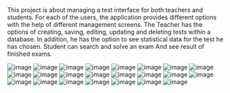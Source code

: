 This project is about managing a test interface for both teachers and students.
For each of the users, the application provides different options with the help of different management screens.
The Teacher has the options of creating, saving, editing, updating and deleting tests within a database.
In addition, he has the option to see statistical data for the test he has chosen.
Student can search and solve an exam And see result of finished exams.

![image](https://github.com/examsyspro/ExamSystem-Project/assets/153431577/4b576b36-72ff-4bc9-b373-47064ad368be)
![image](https://github.com/examsyspro/ExamSystem-Project/assets/153431577/586ec94d-325a-4a53-876d-20d9c43da613)
![image](https://github.com/examsyspro/ExamSystem-Project/assets/153431577/6e5cdc6f-5cb4-4bf5-a1b0-93afb2646d46)
![image](https://github.com/examsyspro/ExamSystem-Project/assets/153431577/7062e20e-4233-450b-8439-ea570a2d3f42)
![image](https://github.com/examsyspro/ExamSystem-Project/assets/153431577/d092ecc1-42b9-4fc8-b033-3e521d08a727)
![image](https://github.com/examsyspro/ExamSystem-Project/assets/153431577/c27b23b2-c033-4236-b151-92ec069769ba)
![image](https://github.com/examsyspro/ExamSystem-Project/assets/153431577/f365be89-3e96-4396-aa50-ab219eadbcac)
![image](https://github.com/examsyspro/ExamSystem-Project/assets/153431577/ac29f989-993b-4f4c-8fa0-f04209c7dee3)
![image](https://github.com/examsyspro/ExamSystem-Project/assets/153431577/39027372-0cc4-4ac4-878a-22d7b45697fb)
![image](https://github.com/examsyspro/ExamSystem-Project/assets/153431577/e3b7710d-d132-45c5-83c3-20e5bf5fc2bb)
![image](https://github.com/examsyspro/ExamSystem-Project/assets/153431577/5effbc97-59e6-47ca-9e09-9402cae26e84)
![image](https://github.com/examsyspro/ExamSystem-Project/assets/153431577/506a98d7-7a39-490c-93e7-8373adca9696)
![image](https://github.com/examsyspro/ExamSystem-Project/assets/153431577/1bee5bea-4a6a-4a4d-840c-f543d2034cf6)
![image](https://github.com/examsyspro/ExamSystem-Project/assets/153431577/8f7112ef-5270-4cfe-a28f-ff6a6a50f1e8)
![image](https://github.com/examsyspro/ExamSystem-Project/assets/153431577/b36e4e38-542f-47ed-a735-253f3e111592)
![image](https://github.com/examsyspro/ExamSystem-Project/assets/153431577/ca5aff7c-9f3b-495f-b6a4-a8408977be23)
![image](https://github.com/examsyspro/ExamSystem-Project/assets/153431577/f51dbb43-e657-44c3-8e79-4421326cc788)
![image](https://github.com/examsyspro/ExamSystem-Project/assets/153431577/2ef41a80-dc94-4ca6-be93-afff2bac6115)
![image](https://github.com/examsyspro/ExamSystem-Project/assets/153431577/a8ceeb0d-dd1e-4d52-b8a5-46a4373af525)
![image](https://github.com/examsyspro/ExamSystem-Project/assets/153431577/aa52809e-e61e-47d1-955d-83b930b2c5c5)
![image](https://github.com/examsyspro/ExamSystem-Project/assets/153431577/5fe7ab51-636e-4fb6-903e-1e028da6c9f4)
![image](https://github.com/examsyspro/ExamSystem-Project/assets/153431577/0898b4a9-bd43-4500-be93-4249f23087d2)
![image](https://github.com/examsyspro/ExamSystem-Project/assets/153431577/95c41e61-4cc5-4d36-a3ad-d0652de61ff3)


